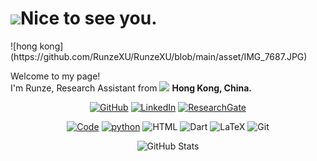 <h1><img src="https://emojis.slackmojis.com/emojis/images/1531849430/4246/blob-sunglasses.gif?1531849430" width="30"/>Nice to see you.</h1>
![hong kong](https://github.com/RunzeXU/RunzeXU/blob/main/asset/IMG_7687.JPG)
<p>Welcome to my page! </br> I'm Runze, Research Assistant from <img src="https://cdn-icons-png.flaticon.com/512/4696/4696498.png" width="13"/> <b>Hong Kong, China.</b> </p>
<p align="center">
    <a href="https://github.com/RunzeXU/" target="_blank"><img alt="GitHub" src="https://img.shields.io/badge/-@RunzeXU-181717?style=flat-square&logo=GitHub&logoColor=white"></a>
    <a href="https://www.linkedin.com/in/shenghao-xu/?originalSubdomain=hk" target="_blank"><img alt="LinkedIn" src="https://img.shields.io/badge/-LinkedIn-0077B5?style=flat-square&logo=Linkedin&logoColor=white"></a>
    <a href="https://scholar.google.com/citations?user=WltqwEwAAAAJ&hl=en" target="_blank"><img alt="ResearchGate" src="https://img.shields.io/badge/-Google%20Scholar-00CCBB?style=flat-square&logo=Google Scholar&logoColor=white"></a>
</p>
<p align="center">
    <a href="https://github.com/RunzeXU?tab=repositories" target="_blank"><img alt="Code" src="https://img.shields.io/badge/-code-000000?style=flat-square&logo=Plex&logoColor=white"></a>
    <a href="https://github.com/RunzeXU?tab=repositories&language=python" target="_blank"><img alt="python" src="https://img.shields.io/badge/-python-3776AB?style=flat-square&logo=Python&logoColor=white"></a>
    <atarget="_blank"><img alt="HTML" src="https://img.shields.io/badge/-HTML-00599C?style=flat-square&logo=HTML5&logoColor=white"></a>
    <a target="_blank"><img alt="Dart" src="https://img.shields.io/badge/-Dart-5391FE?style=flat-square&logo=dart&logoColor=white"></a>
    <a target="_blank"><img alt="LaTeX" src="https://img.shields.io/badge/-LaTeX-008080?style=flat-square&logo=LaTeX&logoColor=white"></a>
    <a target="_blank"><img alt="Git" src="https://img.shields.io/badge/-Git-F05032?style=flat-square&logo=git&logoColor=white" ></a>
</p>
<p align="center">
    <img alt = "GitHub Stats" src="https://github-readme-stats.vercel.app/api?username=RunzeXU&show_icons=true&hide=issues&icon_color=000000&hide_border=true&title_color=5391FE&text_color=555&theme=tokyonight&count_private=true">
    <br>
</p>